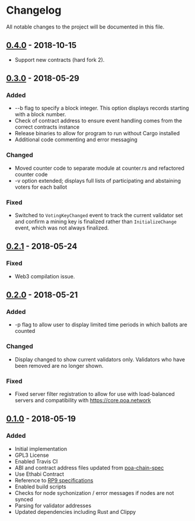 # Changelog
All notable changes to the project will be documented in this file.

## [0.4.0] - 2018-10-15

- Support new contracts (hard fork 2).


## [0.3.0] - 2018-05-29
### Added
- --b flag to specify a block integer. This option displays records starting with a block number.
- Check of contract address to ensure event handling comes from the correct contracts instance
- Release binaries to allow for program to run without Cargo installed
- Additional code commenting and error messaging

### Changed
- Moved counter code to separate module at counter.rs and refactored counter code
- -v option extended; displays full lists of participating and abstaining voters for each ballot

### Fixed
- Switched to `VotingKeyChanged` event to track the current validator set and confirm a mining key is finalized rather than `InitializeChange` event, which was not always finalized.


## [0.2.1] - 2018-05-24

### Fixed
- Web3 compilation issue.

## [0.2.0] - 2018-05-21
### Added
-  -p flag to allow user to display limited time periods in which ballots are counted

### Changed
- Display changed to show current validators only. Validators who have been removed are no longer shown.

### Fixed
- Fixed server filter registration to allow for use with load-balanced servers and compatibility with https://core.poa.network 


## [0.1.0] - 2018-05-19
### Added
- Initial implementation
- GPL3 License
- Enabled Travis CI
- ABI and contract address files updated from [poa-chain-spec](https://github.com/poanetwork/poa-chain-spec)
- Use Ethabi Contract
- Reference to [RP9 specifications](https://github.com/poanetwork/RFC/issues/9)
- Enabled build scripts
- Checks for node sychonization / error messages if nodes are not synced
- Parsing for validator addresses
- Updated dependencies including Rust and Clippy


[0.4.0]: https://github.com/poanetwork/poa-ballot-stats/releases/tag/0.4.0
[0.3.0]: https://github.com/poanetwork/poa-ballot-stats/releases/tag/0.3.0
[0.2.1]: https://github.com/poanetwork/poa-ballot-stats/releases/tag/0.2.1
[0.2.0]: https://github.com/poanetwork/poa-ballot-stats/releases/tag/0.2.0
[0.1.0]: https://github.com/poanetwork/poa-ballot-stats/releases/tag/0.1.0
